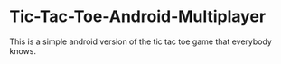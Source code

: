# Tic-Tac-Toe-Android-Multiplayer
This is a simple android version of the tic tac toe game that everybody knows. 

